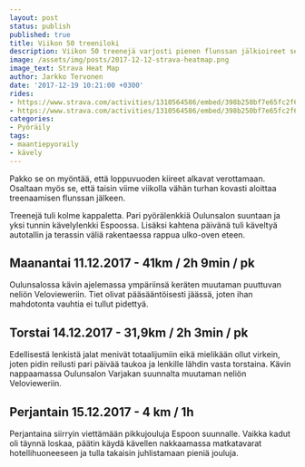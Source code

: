 ```yaml
---
layout: post
status: publish
published: true
title: Viikon 50 treeniloki
description: Viikon 50 treenejä varjosti pienen flunssan jälkioireet sekä joka vuotuiset loppuvuoden ruuhkaviikot.
image: /assets/img/posts/2017-12-12-strava-heatmap.png
image_text: Strava Heat Map
author: Jarkko Tervonen
date: '2017-12-19 10:21:00 +0300'
rides:
- https://www.strava.com/activities/1310564586/embed/398b250bf7e65fc2f66c5c52c82aec283e39295a
- https://www.strava.com/activities/1310564586/embed/398b250bf7e65fc2f66c5c52c82aec283e39295a
categories:
- Pyöräily
tags:
- maantiepyoraily
- kävely
---
```

Pakko se on myöntää, että loppuvuoden kiireet alkavat verottamaan. Osaltaan myös se, että taisin viime viikolla vähän turhan kovasti aloittaa treenaamisen flunssan jälkeen.

Treenejä tuli kolme kappaletta. Pari pyörälenkkiä Oulunsalon suuntaan ja yksi tunnin kävelylenkki Espoossa. Lisäksi kahtena päivänä tuli käveltyä autotallin ja terassin väliä rakentaessa rappua ulko-oven eteen.

<!-- more -->

## Maanantai 11.12.2017 - 41km / 2h 9min / pk

Oulunsalossa kävin ajelemassa ympäriinsä keräten muutaman puuttuvan neliön Velovieweriin. Tiet olivat pääsääntöisesti jäässä, joten ihan mahdotonta vauhtia ei tullut pidettyä.

## Torstai 14.12.2017 - 31,9km / 2h 3min / pk

Edellisestä lenkistä jalat menivät totaalijumiin eikä mielikään ollut virkein, joten pidin reilusti pari päivää taukoa ja lenkille lähdin vasta torstaina. Kävin nappaamassa Oulunsalon Varjakan suunnalta muutaman neliön Velovieweriin.

## Perjantain 15.12.2017 - 4 km / 1h

Perjantaina siirryin viettämään pikkujouluja Espoon suunnalle. Vaikka kadut oli täynnä loskaa, päätin käydä kävellen nakkaamassa matkatavarat hotellihuoneeseen ja tulla takaisin juhlistamaan pieniä jouluja.
